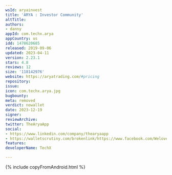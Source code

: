 ```yaml
---
wsId: aryainvest
title: 'ARYA : Investor Community'
altTitle: 
authors:
- danny
appId: com.techx.arya
appCountry: us
idd: 1478620685
released: 2019-09-06
updated: 2023-04-11
version: 2.23.1
stars: 4.8
reviews: 12
size: '118142976'
website: https://aryatrading.com/#pricing
repository: 
issue: 
icon: com.techx.arya.jpg
bugbounty: 
meta: removed
verdict: nowallet
date: 2023-12-19
signer: 
reviewArchive: 
twitter: TheAryaApp
social:
- https://www.linkedin.com/company/thearyaapp
- https://walletscrutiny.com/brokenlink/https://www.facebook.com/WeloveArya
features: 
developerName: TechX

---
```


{% include copyFromAndroid.html %}
